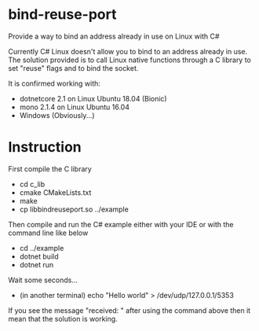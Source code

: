 # bind-reuse-port
Provide a way to bind an address already in use on Linux with C#

Currently C# Linux doesn't allow you to bind to an address already in use.
The solution provided is to call Linux native functions through a C library to set "reuse" flags and to bind the socket.

It is confirmed working with:
- dotnetcore 2.1 on Linux Ubuntu 18.04 (Bionic)
- mono 2.1.4 on Linux Ubuntu 16.04
- Windows (Obviously...)

# Instruction
First compile the C library
- cd c_lib
- cmake CMakeLists.txt
- make
- cp libbindreuseport.so ../example

Then compile and run the C# example either with your IDE or with the command line like below
- cd ../example
- dotnet build
- dotnet run

Wait some seconds...

- (in another terminal) echo "Hello world" > /dev/udp/127.0.0.1/5353

If you see the message "received: " after using the command above then it mean that the solution is working.
